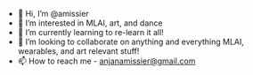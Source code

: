- 👋 Hi, I’m @amissier
- 👀 I’m interested in MLAI, art, and dance
- 🌱 I’m currently learning to re-learn it all!
- 💞️ I’m looking to collaborate on anything and everything MLAI, wearables, and art relevant stuff!
- 📫 How to reach me - anjanamissier@gmail.com

<!---
amissier/amissier is a ✨ special ✨ repository because its `README.md` (this file) appears on your GitHub profile.
You can click the Preview link to take a look at your changes.
--->
